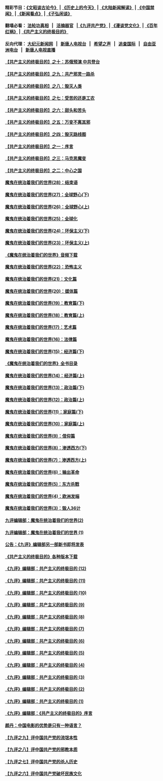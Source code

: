 #### 精彩节目：[《文昭谈古论今》](http://134.209.198.168/wenzhao) | [《历史上的今天》](http://134.209.198.168/today-in-history) | [《大陆新闻解读》](http://134.209.198.168/ntdtv-comedy) | [《中国禁闻》](http://134.209.198.168/ntdtv-news) | [《新闻看点》](http://134.209.198.168/news-insight) | [《子弘闲谈》](http://134.209.198.168/zihongxiantan/) 

 #### 翻墙必看： [法轮功真相](http://134.209.198.168:10000/videos/truth.html) &nbsp;&nbsp;|&nbsp;&nbsp; [活摘器官](http://134.209.198.168:10000/videos/res/Organs/) &nbsp;&nbsp;|[《九评共产党》](http://134.209.198.168:10000/videos/jiuping) | [《漫谈党文化》](http://134.209.198.168:10000/videos/mtdwh) | [《百年红祸》](http://134.209.198.168:10000/videos/bnhh) | [《共产主义的终极目的》](http://134.209.198.168:10000/videos/res/zjmd) 

 #### 反向代理： [大纪元新闻网](http://134.209.198.168:10080/) &nbsp;&nbsp;|&nbsp;&nbsp; [新唐人电视台](http://134.209.198.168:8000/) &nbsp;&nbsp;|&nbsp;&nbsp; [希望之声](http://134.209.198.168:8200/) &nbsp;&nbsp;|&nbsp;&nbsp; [追查国际](http://134.209.198.168:10010/) &nbsp;&nbsp;|&nbsp;&nbsp; [自由亚洲电台](http://134.209.198.168:9800/) &nbsp;&nbsp;|&nbsp;&nbsp; [新唐人电视直播](http://134.209.198.168/) 

#### [【共产主义的终极目的】之十：苏俄预演 中共登台](../pages/nsc422/n11118424.md?t=03181236) 

#### [【共产主义的终极目的】之九：共产邪灵一路杀](../pages/nsc422/n11114139.md?t=03181236) 

#### [【共产主义的终极目的】之八：毁灭人类](../pages/nsc422/n11108503.md?t=03181236) 

#### [【共产主义的终极目的】之七：受苦的还是工农](../pages/nsc422/n11101809.md?t=03181236) 

#### [【共产主义的终极目的】之六：甜头和苦头](../pages/nsc422/n11096971.md?t=03181236) 

#### [【共产主义的终极目的】之五：万变不离其邪](../pages/nsc422/n11091285.md?t=03181236) 

#### [【共产主义的终极目的】之四：毁灭路线图](../pages/nsc422/n11086284.md?t=03181236) 

#### [【共产主义的终极目的】之一：序言](../pages/nsc422/n11086077.md?t=03181236) 

#### [【共产主义的终极目的】之三：马克思魔变](../pages/nsc422/n11061941.md?t=03181236) 

#### [【共产主义的终极目的】之二：中心之国](../pages/nsc422/n11047728.md?t=03181236) 

#### [魔鬼在统治着我们的世界(28)：结束语](../pages/nsc422/n10936246.md?t=03181236) 

#### [魔鬼在统治着我们的世界(27)：全球野心(下)](../pages/nsc422/n10928319.md?t=03181236) 

#### [魔鬼在统治着我们的世界(26)：全球野心(上)](../pages/nsc422/n10900318.md?t=03181236) 

#### [魔鬼在统治着我们的世界(25)：全球化](../pages/nsc422/n10788205.md?t=03181236) 

#### [魔鬼在统治着我们的世界(24)：环保主义(下)](../pages/nsc422/n10695307.md?t=03181236) 

#### [魔鬼在统治着我们的世界(23)：环保主义(上)](../pages/nsc422/n10688613.md?t=03181236) 

#### [《魔鬼在统治着我们的世界》音频下载](../pages/nsc422/n10635553.md?t=03181236) 

#### [魔鬼在统治着我们的世界(22)：恐怖主义](../pages/nsc422/n10614727.md?t=03181236) 

#### [魔鬼在统治着我们的世界(21)：文化篇](../pages/nsc422/n10597706.md?t=03181236) 

#### [魔鬼在统治着我们的世界(20)：媒体篇](../pages/nsc422/n10586579.md?t=03181236) 

#### [魔鬼在统治着我们的世界(19)：教育篇(下)](../pages/nsc422/n10564808.md?t=03181236) 

#### [魔鬼在统治着我们的世界(18)：教育篇(上)](../pages/nsc422/n10526970.md?t=03181236) 

#### [魔鬼在统治着我们的世界(17)：艺术篇](../pages/nsc422/n10499093.md?t=03181236) 

#### [魔鬼在统治着我们的世界(16)：法律篇](../pages/nsc422/n10485969.md?t=03181236) 

#### [魔鬼在统治着我们的世界(15)：经济篇(下)](../pages/nsc422/n10469975.md?t=03181236) 

#### [《魔鬼在统治着我们的世界》全书目录](../pages/nsc422/n10464261.md?t=03181236) 

#### [魔鬼在统治着我们的世界(14)：经济篇(上)](../pages/nsc422/n10457370.md?t=03181236) 

#### [魔鬼在统治着我们的世界(13)：政治篇(下)](../pages/nsc422/n10448270.md?t=03181236) 

#### [魔鬼在统治着我们的世界(12)：政治篇(上)](../pages/nsc422/n10444576.md?t=03181236) 

#### [魔鬼在统治着我们的世界(11)：家庭篇(下)](../pages/nsc422/n10440961.md?t=03181236) 

#### [魔鬼在统治着我们的世界(10)：家庭篇(上)](../pages/nsc422/n10435448.md?t=03181236) 

#### [魔鬼在统治着我们的世界(9)：信仰篇](../pages/nsc422/n10432159.md?t=03181236) 

#### [魔鬼在统治着我们的世界(8)：渗透西方(下)](../pages/nsc422/n10429603.md?t=03181236) 

#### [魔鬼在统治着我们的世界(7)：渗透西方(上)](../pages/nsc422/n10426013.md?t=03181236) 

#### [魔鬼在统治着我们的世界(6)：输出革命](../pages/nsc422/n10421536.md?t=03181236) 

#### [魔鬼在统治着我们的世界(5)：东方杀戮](../pages/nsc422/n10417707.md?t=03181236) 

#### [魔鬼在统治着我们的世界(4)：欧洲发端](../pages/nsc422/n10414890.md?t=03181236) 

#### [魔鬼在统治着我们的世界(3)：毁人36计](../pages/nsc422/n10411583.md?t=03181236) 

#### [九评编辑部：魔鬼在统治着我们的世界(2)](../pages/nsc422/n10410036.md?t=03181236) 

#### [九评编辑部：魔鬼在统治着我们的世界 (1)](../pages/nsc422/n10406825.md?t=03181236) 

#### [公告：《九评》编辑部另一部新书即将发表](../pages/nsc422/n10405104.md?t=03181236) 

#### [《共产主义的终极目的》各种版本下载](../pages/nsc422/n10022138.md?t=03181236) 

#### [《九评》编辑部：共产主义的终极目的 (12)](../pages/nsc422/n9933272.md?t=03181236) 

#### [《九评》编辑部：共产主义的终极目的 (11)](../pages/nsc422/n9924973.md?t=03181236) 

#### [《九评》编辑部：共产主义的终极目的 (10)](../pages/nsc422/n9920883.md?t=03181236) 

#### [《九评》编辑部：共产主义的终极目的 (9)](../pages/nsc422/n9916363.md?t=03181236) 

#### [《九评》编辑部：共产主义的终极目的 (8)](../pages/nsc422/n9912488.md?t=03181236) 

#### [《九评》编辑部：共产主义的终极目的 (7)](../pages/nsc422/n9901176.md?t=03181236) 

#### [《九评》编辑部：共产主义的终极目的 (6)](../pages/nsc422/n9899359.md?t=03181236) 

#### [《九评》编辑部：共产主义的终极目的 (5)](../pages/nsc422/n9893174.md?t=03181236) 

#### [《九评》编辑部：共产主义的终极目的 (4)](../pages/nsc422/n9891246.md?t=03181236) 

#### [《九评》编辑部：共产主义的终极目的 (3)](../pages/nsc422/n9879879.md?t=03181236) 

#### [《九评》编辑部：共产主义的终极目的 (2)](../pages/nsc422/n9876205.md?t=03181236) 

#### [《九评》编辑部：共产主义的终极目的 (1)](../pages/nsc422/n9865857.md?t=03181236) 

#### [《九评》编辑部：《共产主义的终极目的》序言](../pages/nsc422/n9862666.md?t=03181236) 

#### [颜丹：中国电影的优势是只有一种语言？](../pages/nsc422/n9583062.md?t=03181236) 

#### [【九评之九】评中国共产党的流氓本性](../pages/nsc422/n737542.md?t=03181236) 

#### [【九评之八】评中国共产党的邪教本质](../pages/nsc422/n735942.md?t=03181236) 

#### [【九评之七】评中国共产党的杀人历史](../pages/nsc422/n733806.md?t=03181236) 

#### [【九评之六】评中国共产党破坏民族文化](../pages/nsc422/n731667.md?t=03181236) 

